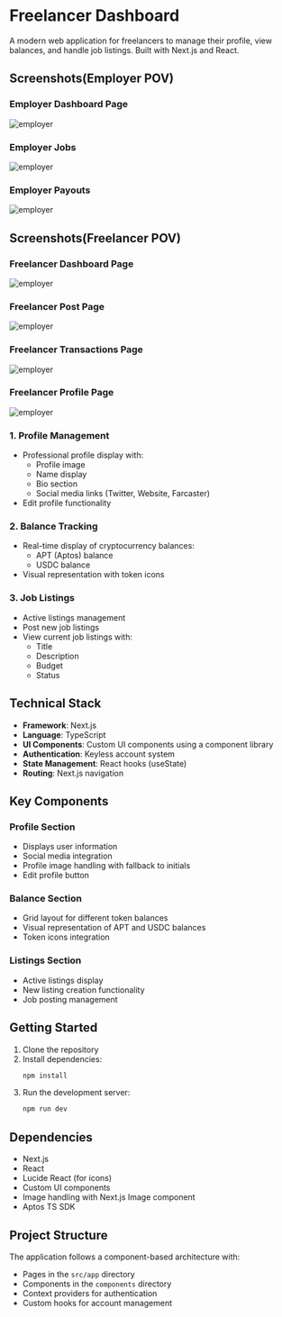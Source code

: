 # Freelancer Dashboard

A modern web application for freelancers to manage their profile, view balances, and handle job listings. Built with Next.js and React.

## Screenshots(Employer POV)

### Employer Dashboard Page
![employer](./public/employerdash.png)

### Employer Jobs
![employer](./public/employerjobs.png)

### Employer Payouts
![employer](./public/employerpayments.png)

## Screenshots(Freelancer POV)

### Freelancer Dashboard Page
![employer](./public/freelancer.png)

### Freelancer Post Page
![employer](./public/freelancer.png)

### Freelancer Transactions Page
![employer](./public/freelancer.png)

### Freelancer Profile Page
![employer](./public/freelancer.png)



### 1. Profile Management
- Professional profile display with:
  - Profile image
  - Name display
  - Bio section
  - Social media links (Twitter, Website, Farcaster)
- Edit profile functionality

### 2. Balance Tracking
- Real-time display of cryptocurrency balances:
  - APT (Aptos) balance
  - USDC balance
- Visual representation with token icons

### 3. Job Listings
- Active listings management
- Post new job listings
- View current job listings with:
  - Title
  - Description
  - Budget
  - Status

## Technical Stack

- **Framework**: Next.js
- **Language**: TypeScript
- **UI Components**: Custom UI components using a component library
- **Authentication**: Keyless account system
- **State Management**: React hooks (useState)
- **Routing**: Next.js navigation

## Key Components

### Profile Section
- Displays user information
- Social media integration
- Profile image handling with fallback to initials
- Edit profile button

### Balance Section
- Grid layout for different token balances
- Visual representation of APT and USDC balances
- Token icons integration

### Listings Section
- Active listings display
- New listing creation functionality
- Job posting management

## Getting Started

1. Clone the repository
2. Install dependencies:
   ```bash
   npm install
   ```
3. Run the development server:
   ```bash
   npm run dev
   ```

## Dependencies

- Next.js
- React
- Lucide React (for icons)
- Custom UI components
- Image handling with Next.js Image component
- Aptos TS SDK

## Project Structure

The application follows a component-based architecture with:
- Pages in the `src/app` directory
- Components in the `components` directory
- Context providers for authentication
- Custom hooks for account management